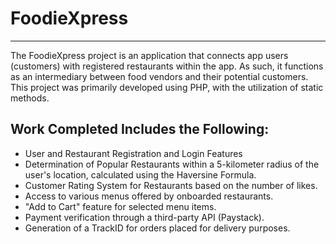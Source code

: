 # FoodieXpress
***
The FoodieXpress project is an application that connects app users (customers) with registered restaurants within the app. As such, it functions as an intermediary between food vendors and their potential customers. This project was primarily developed using PHP, with the utilization of static methods.

## Work Completed Includes the Following:
* User and Restaurant Registration and Login Features
* Determination of Popular Restaurants within a 5-kilometer radius of the user's location, calculated using the Haversine Formula.
* Customer Rating System for Restaurants based on the number of likes.
* Access to various menus offered by onboarded restaurants.
* "Add to Cart" feature for selected menu items.
* Payment verification through a third-party API (Paystack).
* Generation of a TrackID for orders placed for delivery purposes.
